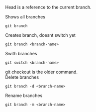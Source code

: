 Head is a reference to the current branch.

Shows all branches
```
git branch
```

Creates branch, doesnt switch yet
```
git branch <branch-name>
```

Swith branches
```
git switch <branch-name>
```
git checkout is the older command.
<br>
Delete branches
```
git branch -d <branch-name>
```
Rename branches
```
git branch -m <branch-name>
```